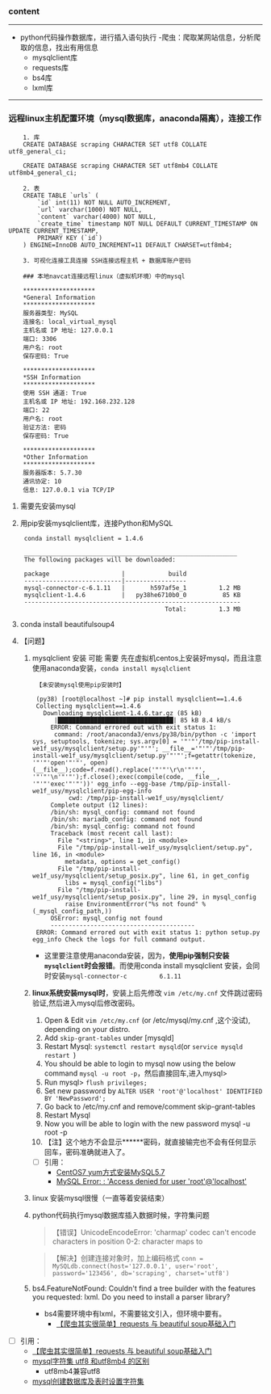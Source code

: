 ### content

---

- python代码操作数据库，进行插入语句执行
-爬虫：爬取某网站信息，分析爬取的信息，找出有用信息
    - mysqlclient库
    - requests库
    - bs4库
    - lxml库

---

### 远程linux主机配置环境（mysql数据库，anaconda隔离），连接工作

        1. 库
        CREATE DATABASE scraping CHARACTER SET utf8 COLLATE utf8_general_ci;
        
        CREATE DATABASE scraping CHARACTER SET utf8mb4 COLLATE utf8mb4_general_ci;
        
        2. 表
        CREATE TABLE `urls` (
            `id` int(11) NOT NULL AUTO_INCREMENT,
            `url` varchar(1000) NOT NULL,
            `content` varchar(4000) NOT NULL,
            `create_time` timestamp NOT NULL DEFAULT CURRENT_TIMESTAMP ON UPDATE CURRENT_TIMESTAMP,
            PRIMARY KEY (`id`)
        ) ENGINE=InnoDB AUTO_INCREMENT=11 DEFAULT CHARSET=utf8mb4;

        3. 可视化连接工具连接 SSH连接远程主机 + 数据库账户密码
         
        ### 本地navcat连接远程linux（虚拟机环境）中的mysql 
        
        ********************
        *General Information
        ********************
        服务器类型: MySQL
        连接名: local_virtual_mysql
        主机名或 IP 地址: 127.0.0.1
        端口: 3306
        用户名: root
        保存密码: True
        
        ********************
        *SSH Information
        ********************
        使用 SSH 通道: True
        主机名或 IP 地址: 192.168.232.128
        端口: 22
        用户名: root
        验证方法: 密码
        保存密码: True
        
        ********************
        *Other Information
        ********************
        服务器版本: 5.7.30
        通讯协定: 10
        信息: 127.0.0.1 via TCP/IP

               
1. 需要先安装mysql
2. 用pip安装mysqlclient库，连接Python和MySQL

        conda install mysqlclient = 1.4.6 
        
        ___________________________________________________________
        The following packages will be downloaded:

        package                    |            build
        ---------------------------|-----------------
        mysql-connector-c-6.1.11   |       h597af5e_1         1.2 MB
        mysqlclient-1.4.6          |   py38he6710b0_0          85 KB
        ------------------------------------------------------------
                                               Total:         1.3 MB

3. conda install beautifulsoup4

4. 【问题】
    1. mysqlclient 安装 可能 需要 先在虚拟机centos上安装好mysql，而且注意使用anaconda安装，`conda install mysqlclient`
   
            【未安装mysql使用pip安装时】
            
            (py38) [root@localhost ~]# pip install mysqlclient==1.4.6
            Collecting mysqlclient==1.4.6
              Downloading mysqlclient-1.4.6.tar.gz (85 kB)
                 |████████████████████████████████| 85 kB 8.4 kB/s 
                ERROR: Command errored out with exit status 1:
                 command: /root/anaconda3/envs/py38/bin/python -c 'import sys, setuptools, tokenize; sys.argv[0] = '"'"'/tmp/pip-install-we1f_usy/mysqlclient/setup.py'"'"'; __file__='"'"'/tmp/pip-install-we1f_usy/mysqlclient/setup.py'"'"';f=getattr(tokenize, '"'"'open'"'"', open)(__file__);code=f.read().replace('"'"'\r\n'"'"', '"'"'\n'"'"');f.close();exec(compile(code, __file__, '"'"'exec'"'"'))' egg_info --egg-base /tmp/pip-install-we1f_usy/mysqlclient/pip-egg-info
                     cwd: /tmp/pip-install-we1f_usy/mysqlclient/
                Complete output (12 lines):
                /bin/sh: mysql_config: command not found
                /bin/sh: mariadb_config: command not found
                /bin/sh: mysql_config: command not found
                Traceback (most recent call last):
                  File "<string>", line 1, in <module>
                  File "/tmp/pip-install-we1f_usy/mysqlclient/setup.py", line 16, in <module>
                    metadata, options = get_config()
                  File "/tmp/pip-install-we1f_usy/mysqlclient/setup_posix.py", line 61, in get_config
                    libs = mysql_config("libs")
                  File "/tmp/pip-install-we1f_usy/mysqlclient/setup_posix.py", line 29, in mysql_config
                    raise EnvironmentError("%s not found" % (_mysql_config_path,))
                OSError: mysql_config not found
                ----------------------------------------
            ERROR: Command errored out with exit status 1: python setup.py egg_info Check the logs for full command output.
            
       * 这里要注意使用anaconda安装，因为，**使用pip强制只安装`mysqlclient`时会报错**。而使用conda install mysqlclient 安装，会同时安装`mysql-connector-c         6.1.11`
    
    2. **linux系统安装mysql时**，安装上后先修改 `vim /etc/my.cnf` 文件跳过密码验证,然后进入mysql后修改密码。
        1. Open & Edit `vim /etc/my.cnf` (or /etc/mysql/my.cnf ,这个没试), depending on your distro.
        2. Add `skip-grant-tables` under [mysqld]
        3. Restart Mysql: `systemctl restart mysqld`(or `service mysqld restart `)
        4. You should be able to login to mysql now using the below command `mysql -u root -p`，然后直接回车,进入mysql>
        5. Run mysql> `flush privileges;`
        6. Set new password by `ALTER USER 'root'@'localhost' IDENTIFIED BY 'NewPassword';`
        7. Go back to /etc/my.cnf and remove/comment skip-grant-tables
        8. Restart Mysql
        9. Now you will be able to login with the new password mysql -u root -p
        10. 【注】这个地方不会显示******密码，就直接输完也不会有任何显示回车，密码准确就进入了。
        
        -[ ] 引用：
            * [CentOS7 yum方式安装MySQL5.7](https://www.cnblogs.com/luohanguo/p/9045391.html)
            * [MySQL Error: : 'Access denied for user 'root'@'localhost'](https://stackoverflow.com/questions/41645309/mysql-error-access-denied-for-user-rootlocalhost)
    
    3. linux 安装mysql很慢（一直等着安装结束）
            
    3. python代码执行mysql数据库插入数据时候，字符集问题
        > 【错误】UnicodeEncodeError: 'charmap' codec can't encode characters in position 0-2: character maps to <undefined>
            
        > 【解决】创建连接对象时，加上编码格式 `conn = MySQLdb.connect(host='127.0.0.1', user='root', password='123456', db='scraping', charset='utf8')`
    
    4. bs4.FeatureNotFound: Couldn't find a tree builder with the features you requested: lxml. Do you need to install a parser library?
        * bs4需要环境中有lxml，不需要铭文引入，但环境中要有。
            - [【爬虫其实很简单】requests 与 beautiful soup基础入门](https://www.jianshu.com/p/9c266216957b)
- [ ] 引用：
    - [【爬虫其实很简单】requests 与 beautiful soup基础入门](https://www.jianshu.com/p/9c266216957b)
    - [mysql字符集 utf8 和utf8mb4 的区别](https://www.cnblogs.com/lgj8/p/12065888.html)
        * utf8mb4兼容utf8
    - [mysql创建数据库及表时设置字符集](https://blog.csdn.net/ncafei/article/details/70142193)